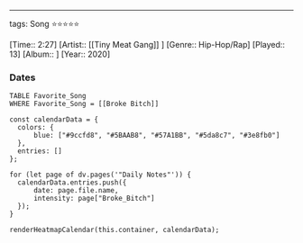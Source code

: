 ---
tags: Song ⭐⭐⭐⭐⭐ 

[Time:: 2:27]
[Artist:: [[Tiny Meat Gang]] ]
[Genre:: Hip-Hop/Rap]
[Played:: 13]
[Album:: ]
[Year:: 2020]
### Dates
````dataview
TABLE Favorite_Song
WHERE Favorite_Song = [[Broke Bitch]]
````
  ```dataviewjs
const calendarData = { 
	colors: { 
		blue: ["#9ccfd8", "#5BAAB8", "#57A1BB", "#5da8c7", "#3e8fb0"] 
	}, 
	entries: [] 
}; 

for (let page of dv.pages('"Daily Notes"')) { 
	calendarData.entries.push({ 
		date: page.file.name, 
		intensity: page["Broke_Bitch"]
	}); 
} 

renderHeatmapCalendar(this.container, calendarData);
```
